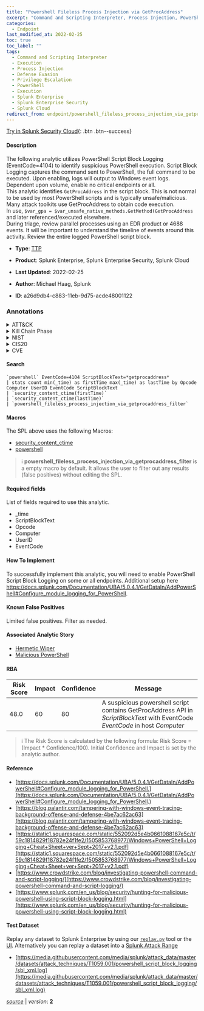 ```yaml
---
title: "Powershell Fileless Process Injection via GetProcAddress"
excerpt: "Command and Scripting Interpreter, Process Injection, PowerShell"
categories:
  - Endpoint
last_modified_at: 2022-02-25
toc: true
toc_label: ""
tags:
  - Command and Scripting Interpreter
  - Execution
  - Process Injection
  - Defense Evasion
  - Privilege Escalation
  - PowerShell
  - Execution
  - Splunk Enterprise
  - Splunk Enterprise Security
  - Splunk Cloud
redirect_from: endpoint/powershell_fileless_process_injection_via_getprocaddress/
---
```




[Try in Splunk Security Cloud](https://www.splunk.com/en_us/cyber-security.html){: .btn .btn--success}

#### Description

The following analytic utilizes PowerShell Script Block Logging (EventCode=4104) to identify suspicious PowerShell execution. Script Block Logging captures the command sent to PowerShell, the full command to be executed. Upon enabling, logs will output to Windows event logs. Dependent upon volume, enable no critical endpoints or all. \
This analytic identifies `GetProcAddress` in the script block. This is not normal to be used by most PowerShell scripts and is typically unsafe/malicious. Many attack toolkits use GetProcAddress to obtain code execution. \
In use, `$var_gpa = $var_unsafe_native_methods.GetMethod(GetProcAddress` and later referenced/executed elsewhere. \
During triage, review parallel processes using an EDR product or 4688 events. It will be important to understand the timeline of events around this activity. Review the entire logged PowerShell script block.

- **Type**: [TTP](https://github.com/splunk/security_content/wiki/Detection-Analytic-Types)
- **Product**: Splunk Enterprise, Splunk Enterprise Security, Splunk Cloud

- **Last Updated**: 2022-02-25
- **Author**: Michael Haag, Splunk
- **ID**: a26d9db4-c883-11eb-9d75-acde48001122

### Annotations
<details>
  <summary>ATT&CK</summary>

<div markdown="1">

#### [ATT&CK](https://attack.mitre.org/)

| ID          | Technique   | Tactic         |
| ----------- | ----------- |--------------- |
| [T1059](https://attack.mitre.org/techniques/T1059/) | Command and Scripting Interpreter | Execution |

| [T1055](https://attack.mitre.org/techniques/T1055/) | Process Injection | Defense Evasion, Privilege Escalation |

| [T1059.001](https://attack.mitre.org/techniques/T1059/001/) | PowerShell | Execution |

</div>
</details>


<details>
  <summary>Kill Chain Phase</summary>

<div markdown="1">

* Exploitation


</div>
</details>


<details>
  <summary>NIST</summary>

<div markdown="1">



</div>
</details>

<details>
  <summary>CIS20</summary>

<div markdown="1">



</div>
</details>

<details>
  <summary>CVE</summary>

<div markdown="1">


</div>
</details>


#### Search

```
`powershell` EventCode=4104 ScriptBlockText=*getprocaddress* 
| stats count min(_time) as firstTime max(_time) as lastTime by Opcode Computer UserID EventCode ScriptBlockText 
| `security_content_ctime(firstTime)` 
| `security_content_ctime(lastTime)` 
| `powershell_fileless_process_injection_via_getprocaddress_filter`
```

#### Macros
The SPL above uses the following Macros:
* [security_content_ctime](https://github.com/splunk/security_content/blob/develop/macros/security_content_ctime.yml)
* [powershell](https://github.com/splunk/security_content/blob/develop/macros/powershell.yml)

> :information_source:
> **powershell_fileless_process_injection_via_getprocaddress_filter** is a empty macro by default. It allows the user to filter out any results (false positives) without editing the SPL.



#### Required fields
List of fields required to use this analytic.
* _time
* ScriptBlockText
* Opcode
* Computer
* UserID
* EventCode



#### How To Implement
To successfully implement this analytic, you will need to enable PowerShell Script Block Logging on some or all endpoints. Additional setup here https://docs.splunk.com/Documentation/UBA/5.0.4.1/GetDataIn/AddPowerShell#Configure_module_logging_for_PowerShell.
#### Known False Positives
Limited false positives. Filter as needed.

#### Associated Analytic Story
* [Hermetic Wiper](/stories/hermetic_wiper)
* [Malicious PowerShell](/stories/malicious_powershell)




#### RBA

| Risk Score  | Impact      | Confidence   | Message      |
| ----------- | ----------- |--------------|--------------|
| 48.0 | 60 | 80 | A suspicious powershell script contains GetProcAddress API in $ScriptBlockText$ with EventCode $EventCode$ in host $Computer$ |


> :information_source:
> The Risk Score is calculated by the following formula: Risk Score = (Impact * Confidence/100). Initial Confidence and Impact is set by the analytic author.


#### Reference

* [https://docs.splunk.com/Documentation/UBA/5.0.4.1/GetDataIn/AddPowerShell#Configure_module_logging_for_PowerShell.](https://docs.splunk.com/Documentation/UBA/5.0.4.1/GetDataIn/AddPowerShell#Configure_module_logging_for_PowerShell.)
* [https://blog.palantir.com/tampering-with-windows-event-tracing-background-offense-and-defense-4be7ac62ac63](https://blog.palantir.com/tampering-with-windows-event-tracing-background-offense-and-defense-4be7ac62ac63)
* [https://static1.squarespace.com/static/552092d5e4b0661088167e5c/t/59c1814829f18782e24f1fe2/1505853768977/Windows+PowerShell+Logging+Cheat+Sheet+ver+Sept+2017+v2.1.pdf](https://static1.squarespace.com/static/552092d5e4b0661088167e5c/t/59c1814829f18782e24f1fe2/1505853768977/Windows+PowerShell+Logging+Cheat+Sheet+ver+Sept+2017+v2.1.pdf)
* [https://www.crowdstrike.com/blog/investigating-powershell-command-and-script-logging/](https://www.crowdstrike.com/blog/investigating-powershell-command-and-script-logging/)
* [https://www.splunk.com/en_us/blog/security/hunting-for-malicious-powershell-using-script-block-logging.html](https://www.splunk.com/en_us/blog/security/hunting-for-malicious-powershell-using-script-block-logging.html)



#### Test Dataset
Replay any dataset to Splunk Enterprise by using our [`replay.py`](https://github.com/splunk/attack_data#using-replaypy) tool or the [UI](https://github.com/splunk/attack_data#using-ui).
Alternatively you can replay a dataset into a [Splunk Attack Range](https://github.com/splunk/attack_range#replay-dumps-into-attack-range-splunk-server)

* [https://media.githubusercontent.com/media/splunk/attack_data/master/datasets/attack_techniques/T1059.001/powershell_script_block_logging/sbl_xml.log](https://media.githubusercontent.com/media/splunk/attack_data/master/datasets/attack_techniques/T1059.001/powershell_script_block_logging/sbl_xml.log)



[*source*](https://github.com/splunk/security_content/tree/develop/detections/endpoint/powershell_fileless_process_injection_via_getprocaddress.yml) \| *version*: **2**